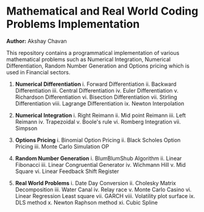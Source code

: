# Mathematical and Real World Coding Problems Implementation

**Author:** Akshay Chavan

This repository contains a programmatical implementation of various mathematical problems such as Numerical Integration, Numerical Differentiation, Random Number Generation and Options pricing which is used in Financial sectors.

 1. **Numerical Differentiation**
	 i. Forward Differentiation
	 ii. Backward Differentiation
	 iii. Central Differentiation
	 iv. Euler Differentiation
	 v. Richardson Differentiation
	 vi. Bisection Differentiation
	 vii. Stirling Differentiation
	 viii. Lagrange Differentiation
	 ix. Newton Interpolation 
	 
 2. **Numerical Integration**
	 i. Right Reimann
	 ii. Mid point Reimann
	 iii. Left Reimann
	 iv. Trapezoidal
	 v. Boole's rule
	 vi. Romberg Integration
	 vii. Simpson
	 
 3. **Options Pricing**
	 i.   Binomial Option Pricing 
	 ii.  Black Scholes Option Pricing
	 iii. Monte Carlo Simulation OP
 4. **Random Number Generation**
	 i. BlumBlumShub Algorithm
	 ii. Linear Fibonacci
	 iii. Linear Congruential Generator
	 iv. Wichmann Hill
	 v. Mid Square
	 vi. Linear Feedback Shift Register

 5. **Real World Problems**
	 i. Date Day Conversion
	 ii. Cholesky Matrix Decomposition
	 iii. Water Canal
	 iv. Relay race
	 v. Monte Carlo Casino
	 vi. Linear Regression Least square
	 vii. GARCH
	 viii. Volatility plot surface
	 ix. DLS method
	 x. Newton Raphson method
	 xi. Cubic Spline

